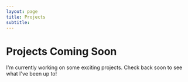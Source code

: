 ```yaml
---
layout: page
title: Projects
subtitle:
---
```


<html lang="en">
<head>
    <meta charset="UTF-8">
    <meta name="viewport" content="width=device-width, initial-scale=1.0">
    <title>Projects - Coming Soon</title>
    <link rel="stylesheet" href="styles.css">
</head>
<body>
    <div class="container">
        <h1>Projects Coming Soon</h1>
        <p>I'm currently working on some exciting projects. Check back soon to see what I've been up to!</p>
    </div>
</body>
</html>
<!-- body {
    margin: 0;
    padding: 0;
    font-family: 'Arial', sans-serif;
    background-color: #f5f5f5;
    display: flex;
    justify-content: center;
    align-items: center;
    height: 100vh;
} -->
